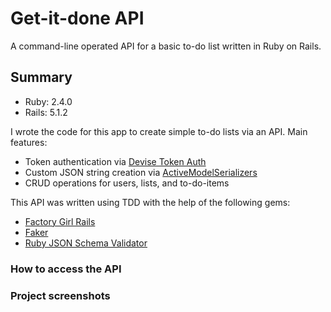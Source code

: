 # Get-it-done API
A command-line operated API for a basic to-do list written in Ruby on Rails.

## Summary

- Ruby: 2.4.0
- Rails: 5.1.2

I wrote the code for this app to create simple to-do lists via an API. Main features:

- Token authentication via [Devise Token Auth](https://github.com/lynndylanhurley/devise_token_auth)
- Custom JSON string creation via [ActiveModelSerializers](https://github.com/rails-api/active_model_serializers)
- CRUD operations for users, lists, and to-do-items

This API was written using TDD with the help of the following gems:

- [Factory Girl Rails](https://github.com/thoughtbot/factory_girl_rails)
- [Faker](https://github.com/stympy/faker)
- [Ruby JSON Schema Validator](https://github.com/ruby-json-schema/json-schema)

### How to access the API

### Project screenshots
